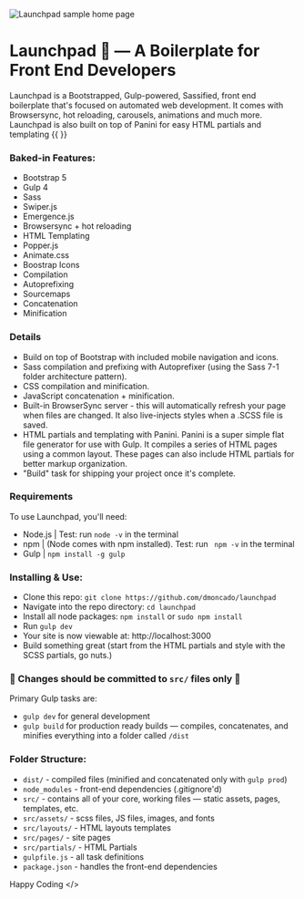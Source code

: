 ![Launchpad sample home page](https://github.com/dmoncado/launchpad/blob/main/src/assets/images/launchpad-home.jpg)

# Launchpad 🚀 — A Boilerplate for Front End Developers

Launchpad is a Bootstrapped, Gulp-powered, Sassified, front end boilerplate that's focused on automated web development. It comes with Browsersync, hot reloading, carousels, animations and much more. Launchpad is also built on top of Panini for easy HTML partials and templating {{  }}

### Baked-in Features:

- Bootstrap 5
- Gulp 4
- Sass
- Swiper.js
- Emergence.js
- Browsersync + hot reloading
- HTML Templating
- Popper.js
- Animate.css
- Boostrap Icons
- Compilation
- Autoprefixing
- Sourcemaps
- Concatenation
- Minification

### Details

- Build on top of Bootstrap with included mobile navigation and icons.
- Sass compilation and prefixing with Autoprefixer (using the Sass 7-1 folder architecture pattern).
- CSS compilation and minification.
- JavaScript concatenation + minification.
- Built-in BrowserSync server - this will automatically refresh your page when files are changed. It also live-injects styles when a .SCSS file is saved.
- HTML partials and templating with Panini. Panini is a super simple flat file generator for use with Gulp. It compiles a series of HTML pages using a common layout. These pages can also include HTML partials for better markup organization.
- "Build" task for shipping your project once it's complete.

### Requirements

To use Launchpad, you'll need:

- Node.js | Test: run `node -v` in the terminal
- npm | (Node comes with npm installed). Test: run ` npm -v` in the terminal
- Gulp | `npm install -g gulp`

### Installing & Use:

- Clone this repo: `git clone https://github.com/dmoncado/launchpad`
- Navigate into the repo directory: `cd launchpad`
- Install all node packages: `npm install` or `sudo npm install`
- Run `gulp dev`
- Your site is now viewable at: http://localhost:3000
- Build something great (start from the HTML partials and style with the SCSS partials, go nuts.)
### 🚨 Changes should be committed to `src/` files only 🚨

Primary Gulp tasks are:

- `gulp dev` for general development
- `gulp build` for production ready builds — compiles, concatenates, and minifies everything into a folder called `/dist`

### Folder Structure:

- `dist/` - compiled files (minified and concatenated only with `gulp prod`)
- `node_modules` - front-end dependencies (.gitignore'd)
- `src/` - contains all of your core, working files — static assets, pages, templates, etc.
- `src/assets/` - scss files, JS files, images, and fonts
- `src/layouts/` - HTML layouts templates
- `src/pages/` - site pages
- `src/partials/` - HTML Partials
- `gulpfile.js` - all task definitions
- `package.json` - handles the front-end dependencies

Happy Coding </>

